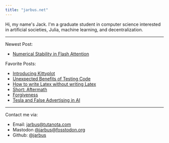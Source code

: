 ```yaml
---
title: "jarbus.net"
---
```

Hi, my name's Jack. I'm a graduate student in computer science interested in artificial societies, Julia, machine learning, and decentralization.
<hr>

Newest Post:

- [Numerical Stability in Flash Attention](blog/numerical-stability-in-flash-attention)


Favorite Posts:

- [Introducing Kittyplot](blog/introducing-kittyplot)
- [Unexpected Benefits of Testing Code](blog/unexpected-benefits-of-testing)
- [How to write Latex without writing Latex](blog/write-latex-without-latex)
- [Short: Aftermath](blog/short-aftermath)
- [Forgiveness](blog/forgiveness)
- [Tesla and False Advertising in AI](blog/tesla-and-false-advertising-in-ai)

<hr>

Contact me via:
* Email: jarbus@tutanota.com
* Mastodon [@jarbus@fosstodon.org](https://fosstodon.org/@jarbus)
* Github: [@jarbus](https://github.com/jarbus)

